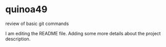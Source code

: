 # quinoa49
review of basic git commands

I am editing the README file. Adding some more details about the project description.
